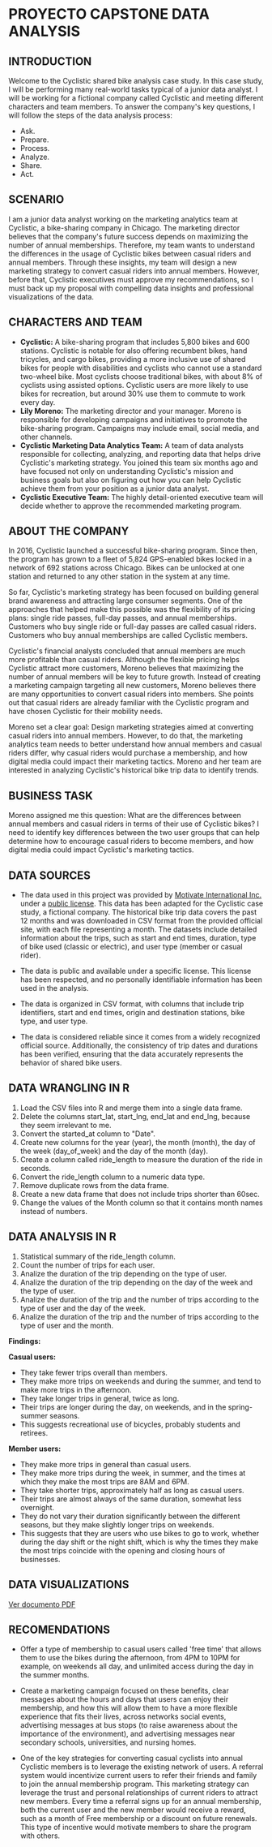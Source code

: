 # PROYECTO CAPSTONE DATA ANALYSIS

## INTRODUCTION

Welcome to the Cyclistic shared bike analysis case study. In this case study, I will be performing many real-world tasks typical of a junior data analyst. I will be working for a fictional company called Cyclistic and meeting different characters and team members. To answer the company's key questions, I will follow the steps of the data analysis process:
* Ask.
* Prepare.
* Process.
* Analyze.
* Share.
* Act.
  
## SCENARIO

I am a junior data analyst working on the marketing analytics team at Cyclistic, a bike-sharing company in Chicago. The marketing director believes that the company's future success depends on maximizing the number of annual memberships. Therefore, my team wants to understand the differences in the usage of Cyclistic bikes between casual riders and annual members. Through these insights, my team will design a new marketing strategy to convert casual riders into annual members. However, before that, Cyclistic executives must approve my recommendations, so I must back up my proposal with compelling data insights and professional visualizations of the data.

## CHARACTERS AND TEAM

* **Cyclistic:** A bike-sharing program that includes 5,800 bikes and 600 stations. Cyclistic is notable for also offering recumbent bikes, hand tricycles, and cargo bikes, providing a more inclusive use of shared bikes for people with disabilities and cyclists who cannot use a standard two-wheel bike. Most cyclists choose traditional bikes, with about 8% of cyclists using assisted options. Cyclistic users are more likely to use bikes for recreation, but around 30% use them to commute to work every day.
* **Lily Moreno:** The marketing director and your manager. Moreno is responsible for developing campaigns and initiatives to promote the bike-sharing program. Campaigns may include email, social media, and other channels.
* **Cyclistic Marketing Data Analytics Team:** A team of data analysts responsible for collecting, analyzing, and reporting data that helps drive Cyclistic's marketing strategy. You joined this team six months ago and have focused not only on understanding Cyclistic's mission and business goals but also on figuring out how you can help Cyclistic achieve them from your position as a junior data analyst.
* **Cyclistic Executive Team:** The highly detail-oriented executive team will decide whether to approve the recommended marketing program.

## ABOUT THE COMPANY

In 2016, Cyclistic launched a successful bike-sharing program. Since then, the program has grown to a fleet of 5,824 GPS-enabled bikes locked in a network of 692 stations across Chicago. Bikes can be unlocked at one station and returned to any other station in the system at any time.

So far, Cyclistic's marketing strategy has been focused on building general brand awareness and attracting large consumer segments. One of the approaches that helped make this possible was the flexibility of its pricing plans: single ride passes, full-day passes, and annual memberships. Customers who buy single ride or full-day passes are called casual riders. Customers who buy annual memberships are called Cyclistic members.

Cyclistic's financial analysts concluded that annual members are much more profitable than casual riders. Although the flexible pricing helps Cyclistic attract more customers, Moreno believes that maximizing the number of annual members will be key to future growth. Instead of creating a marketing campaign targeting all new customers, Moreno believes there are many opportunities to convert casual riders into members. She points out that casual riders are already familiar with the Cyclistic program and have chosen Cyclistic for their mobility needs.

Moreno set a clear goal: Design marketing strategies aimed at converting casual riders into annual members. However, to do that, the marketing analytics team needs to better understand how annual members and casual riders differ, why casual riders would purchase a membership, and how digital media could impact their marketing tactics. Moreno and her team are interested in analyzing Cyclistic's historical bike trip data to identify trends.

## BUSINESS TASK

Moreno assigned me this question: What are the differences between annual members and casual riders in terms of their use of Cyclistic bikes?
I need to identify key differences between the two user groups that can help determine how to encourage casual riders to become members, and how digital media could impact Cyclistic's marketing tactics.

## DATA SOURCES

* The data used in this project was provided by [Motivate International Inc.](https://divvy-tripdata.s3.amazonaws.com/index.html) under a [public license](https://divvybikes.com/data-license-agreement). This data has been adapted for the Cyclistic case study, a fictional company. The historical bike trip data covers the past 12 months and was downloaded in CSV format from the provided official site, with each file representing a month. The datasets include detailed information about the trips, such as start and end times, duration, type of bike used (classic or electric), and user type (member or casual rider).

* The data is public and available under a specific license. This license has been respected, and no personally identifiable information has been used in the analysis.

* The data is organized in CSV format, with columns that include trip identifiers, start and end times, origin and destination stations, bike type, and user type.

* The data is considered reliable since it comes from a widely recognized official source. Additionally, the consistency of trip dates and durations has been verified, ensuring that the data accurately represents the behavior of shared bike users.

## DATA WRANGLING IN R

1. Load the CSV files into R and merge them into a single data frame.
2. Delete the columns start_lat, start_lng, end_lat and end_lng, because they seem irrelevant to me.
3. Convert the started_at column to "Date".
4. Create new columns for the year (year), the month (month), the day of the week (day_of_week) and the day of the month (day).
5. Create a column called ride_length to measure the duration of the ride in seconds.
6. Convert the ride_length column to a numeric data type.
7. Remove duplicate rows from the data frame.
8. Create a new data frame that does not include trips shorter than 60sec.
9. Change the values ​​of the Month column so that it contains month names instead of numbers.

## DATA ANALYSIS IN R

1. Statistical summary of the ride_length column.
2. Count the number of trips for each user.
3. Analize the duration of the trip depending on the type of user.
4. Analize the duration of the trip depending on the day of the week and the type of user.
5. Analize the duration of the trip and the number of trips according to the type of user and the day of the week.
6. Analize the duration of the trip and the number of trips according to the type of user and the month.

**Findings:**

**Casual users:**

* They take fewer trips overall than members.
* They make more trips on weekends and during the summer, and tend to make more trips in the afternoon.
* They take longer trips in general, twice as long. 
* Their trips are longer during the day, on weekends, and in the spring-summer seasons.
* This suggests recreational use of bicycles, probably students and retirees.

**Member users:**

* They make more trips in general than casual users.
* They make more trips during the week, in summer, and the times at which they make the most trips are 8AM and 6PM.
* They take shorter trips, approximately half as long as casual users.
* Their trips are almost always of the same duration, somewhat less overnight. 
* They do not vary their duration significantly between the different seasons, but they make slightly longer trips on weekends.
* This suggests that they are users who use bikes to go to work, whether during the day shift or the night shift, which is why the times they make the most trips coincide with the opening and closing hours of businesses.

## DATA VISUALIZATIONS

[Ver documento PDF](documento.pdf)

## RECOMENDATIONS

* Offer a type of membership to casual users called 'free time' that allows them to use the bikes during the afternoon, from 4PM to 10PM for example, on weekends all day, and unlimited access during the day in the summer months.

* Create a marketing campaign focused on these benefits, clear messages about the hours and days that users can enjoy their membership, and how this will allow them to have a more flexible experience that fits their lives, across networks social events, advertising messages at bus stops (to raise awareness about the importance of the environment), and advertising messages near secondary schools, universities, and nursing homes.

* One of the key strategies for converting casual cyclists into annual Cyclistic members is to leverage the existing network of users. A referral system would incentivize current users to refer their friends and family to join the annual membership program. This marketing strategy can leverage the trust and personal relationships of current riders to attract new members. Every time a referral signs up for an annual membership, both the current user and the new member would receive a reward, such as a month of Free membership or a discount on future renewals. This type of incentive would motivate members to share the program with others.



















